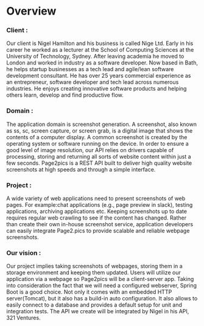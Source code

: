 # Overview
### Client​ :
Our client is Nigel Hamilton and his business is called Nige Ltd. Early in his career he worked as a lecturer at the School of Computing Sciences at the University of Technology, Sydney. After leaving academia he moved to London and worked in industry as a software developer. Now based in Bath, he helps startup businesses as a tech lead and agile/lean software development consultant. He has over 25 years commercial experience as an entrepreneur, software developer and tech lead across numerous industries. He enjoys creating innovative software products and helping others learn, develop and find productive flow.
### Domain​ :
The application domain is screenshot generation. A screenshot, also known as ss, sc, screen capture, or screen grab, is a digital image that shows the contents of a computer display. A common screenshot is created by the operating system or software running on the device. In order to ensure a good level of image resolution, our API relies on drivers capable of processing, storing and returning all sorts of website content within just a few seconds. Page2pics is a REST API built to deliver high quality website screenshots at high speeds and through a simple interface.
### Project​ :
A wide variety of web applications need to present screenshots of web pages. For example:chat applications (e.g., page preview in slack), testing applications, archiving applications etc.
Keeping screenshots up to date requires regular web crawling to see if the content has changed. Rather than create their own in-house screenshot service, application developers can easily integrate Page2.pics to provide scalable and reliable webpage screenshots.
### Our vision​ :
Our project implies taking screenshots of webpages, storing them in a storage environment and keeping them updated. Users will utilize our application via a webpage so Page2pics will be a client-server app. Taking into consideration the fact that we will need a configured webserver, Spring Boot is a good choice. Not only it comes with an embedded HTTP server(Tomcat), but it also has a build-in auto configuration. It also allows to easily connect to a database and provides a default setup for unit and integration tests. The API we create will be integrated by Nigel in his API, 321 Ventures.
